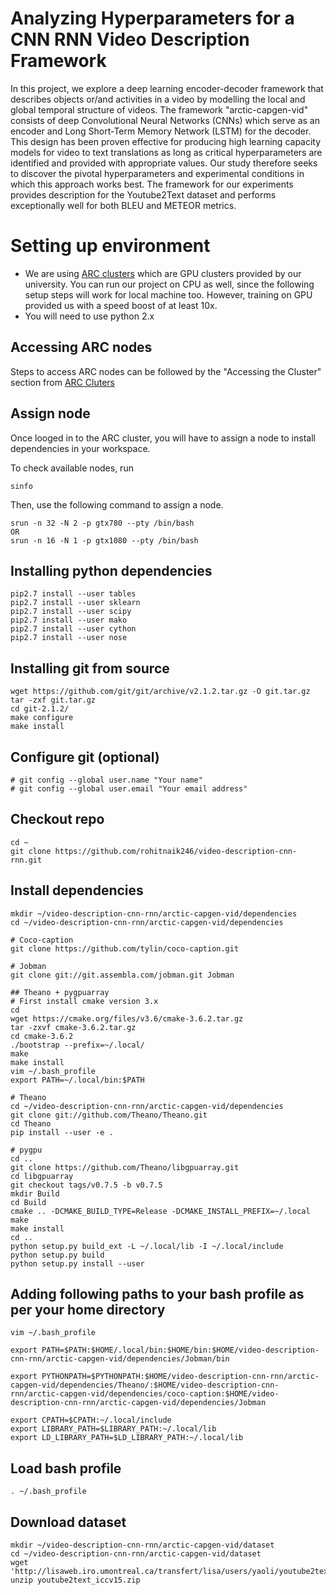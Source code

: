 # Analyzing Hyperparameters for a CNN RNN Video Description Framework

In this project, we explore a deep learning encoder-decoder framework that describes objects or/and activities in a video by modelling the local and global temporal structure of videos. The framework "arctic-capgen-vid" consists of deep Convolutional Neural Networks (CNNs) which serve as an encoder and Long Short-Term Memory Network (LSTM) for the decoder. This design has been proven effective for producing high learning capacity models for video to text translations as long as critical hyperparameters are identified and provided with appropriate values.  Our study therefore seeks to discover the pivotal hyperparameters and experimental conditions in which this approach works best. The framework for our experiments provides description for the Youtube2Text dataset and performs exceptionally well for both BLEU and METEOR metrics.

# Setting up environment
- We are using [ARC clusters](http://moss.csc.ncsu.edu/~mueller/cluster/arc/)  which are GPU clusters provided by our university. You can run our project on CPU as well, since the following setup steps will work for local machine too. However, training on GPU provided us with a speed boost of at least 10x.
- You will need to use python 2.x

## Accessing ARC nodes
Steps to access ARC nodes can be followed by the "Accessing the Cluster" section from [ARC Cluters](http://moss.csc.ncsu.edu/~mueller/cluster/arc/)

## Assign node
Once looged in to the ARC cluster, you will have to assign a node to install dependencies in your workspace. 

To check available nodes, run
```
sinfo
```
Then, use the following command to assign a node.
```
srun -n 32 -N 2 -p gtx780 --pty /bin/bash
OR
srun -n 16 -N 1 -p gtx1080 --pty /bin/bash
```

## Installing python dependencies
```
pip2.7 install --user tables
pip2.7 install --user sklearn
pip2.7 install --user scipy
pip2.7 install --user mako
pip2.7 install --user cython
pip2.7 install --user nose
```

## Installing git from source
```
wget https://github.com/git/git/archive/v2.1.2.tar.gz -O git.tar.gz
tar -zxf git.tar.gz
cd git-2.1.2/
make configure
make install
```

## Configure git (optional)
```
# git config --global user.name "Your name"
# git config --global user.email "Your email address"
```

## Checkout repo
```
cd ~
git clone https://github.com/rohitnaik246/video-description-cnn-rnn.git
```

## Install dependencies
```
mkdir ~/video-description-cnn-rnn/arctic-capgen-vid/dependencies
cd ~/video-description-cnn-rnn/arctic-capgen-vid/dependencies

# Coco-caption
git clone https://github.com/tylin/coco-caption.git

# Jobman
git clone git://git.assembla.com/jobman.git Jobman

## Theano + pygpuarray
# First install cmake version 3.x
cd
wget https://cmake.org/files/v3.6/cmake-3.6.2.tar.gz
tar -zxvf cmake-3.6.2.tar.gz
cd cmake-3.6.2
./bootstrap --prefix=~/.local/
make
make install
vim ~/.bash_profile
export PATH=~/.local/bin:$PATH

# Theano
cd ~/video-description-cnn-rnn/arctic-capgen-vid/dependencies
git clone git://github.com/Theano/Theano.git
cd Theano
pip install --user -e .

# pygpu
cd ..
git clone https://github.com/Theano/libgpuarray.git
cd libgpuarray
git checkout tags/v0.7.5 -b v0.7.5
mkdir Build
cd Build
cmake .. -DCMAKE_BUILD_TYPE=Release -DCMAKE_INSTALL_PREFIX=~/.local
make
make install
cd ..
python setup.py build_ext -L ~/.local/lib -I ~/.local/include
python setup.py build
python setup.py install --user
```

## Adding following paths to your bash profile as per your home directory 
```
vim ~/.bash_profile

export PATH=$PATH:$HOME/.local/bin:$HOME/bin:$HOME/video-description-cnn-rnn/arctic-capgen-vid/dependencies/Jobman/bin

export PYTHONPATH=$PYTHONPATH:$HOME/video-description-cnn-rnn/arctic-capgen-vid/dependencies/Theano/:$HOME/video-description-cnn-rnn/arctic-capgen-vid/dependencies/coco-caption:$HOME/video-description-cnn-rnn/arctic-capgen-vid/dependencies/Jobman

export CPATH=$CPATH:~/.local/include
export LIBRARY_PATH=$LIBRARY_PATH:~/.local/lib
export LD_LIBRARY_PATH=$LD_LIBRARY_PATH:~/.local/lib
```

## Load bash profile
```
. ~/.bash_profile
```

## Download dataset
```
mkdir ~/video-description-cnn-rnn/arctic-capgen-vid/dataset
cd ~/video-description-cnn-rnn/arctic-capgen-vid/dataset
wget 'http://lisaweb.iro.umontreal.ca/transfert/lisa/users/yaoli/youtube2text_iccv15.zip'
unzip youtube2text_iccv15.zip 
```


